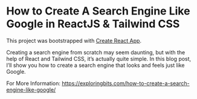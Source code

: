 # How to Create A Search Engine Like Google in ReactJS & Tailwind CSS

This project was bootstrapped with [Create React App](https://github.com/facebook/create-react-app).

Creating a search engine from scratch may seem daunting, but with the help of React and Tailwind CSS, it’s actually quite simple. In this blog post, I’ll show you how to create a search engine that looks and feels just like Google.

For More Information: https://exploringbits.com/how-to-create-a-search-engine-like-google/
